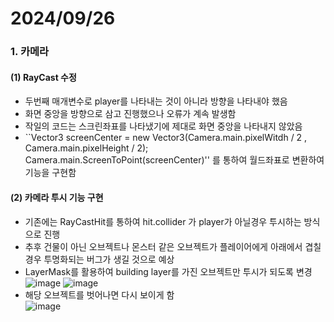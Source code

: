 # 2024/09/26
### 1. 카메라
#### (1) RayCast 수정
- 두번째 매개변수로 player를 나타내는 것이 아니라 방향을 나타내야 했음
- 화면 중앙을 방향으로 삼고 진행했으나 오류가 계속 발생함
- 작일의 코드는 스크린좌표를 나타냈기에 제대로 화면 중앙을 나타내지 않았음
- ``Vector3 screenCenter = new Vector3(Camera.main.pixelWitdh / 2 , Camera.main.pixelHeight / 2);
Camera.main.ScreenToPoint(screenCenter)'' 를 통하여 월드좌표로 변환하여 기능을 구현함

#### (2) 카메라 투시 기능 구현
- 기존에는 RayCastHit를 통하여 hit.collider 가 player가 아닐경우 투시하는 방식으로 진행
- 추후 건물이 아닌 오브젝트나 몬스터 같은 오브젝트가 플레이어에게 아래에서 겹칠경우 투명화되는 버그가 생길 것으로 예상
- LayerMask를 활용하여 building layer를 가진 오브젝트만 투시가 되도록 변경 <br>
![image](https://github.com/user-attachments/assets/31af77a5-560a-4bd7-887e-bf60ece29b53)
![image](https://github.com/user-attachments/assets/794b7aa0-25a4-4b9b-af25-52d26df779b0)
- 해당 오브젝트를 벗어나면 다시 보이게 함<br>
![image](https://github.com/user-attachments/assets/eef0ae3c-4df0-43c5-9f28-16d6c7a2c1a7)
